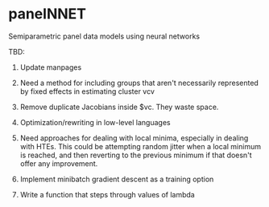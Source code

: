 # panelNNET
Semiparametric panel data models using neural networks

TBD:

1.  Update manpages

2.  Need a method for including groups that aren't necessarily represented by fixed effects in estimating cluster vcv

3.  Remove duplicate Jacobians inside $vc.  They waste space.

4.  Optimization/rewriting in low-level languages

6.  Need approaches for dealing with local minima, especially in dealing with HTEs.  This could be attempting random jitter when a local minimum is reached, and then reverting to the previous minimum if that doesn't offer any improvement.

7.  Implement minibatch gradient descent as a training option

8.  Write a function that steps through values of lambda
